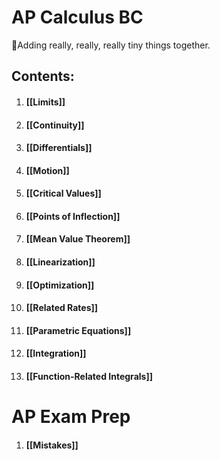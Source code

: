 # AP Calculus BC

🧩Adding really, really, really tiny things together.

## Contents:
1. #### [[Limits]]
2. #### [[Continuity]]
3. #### [[Differentials]]
4. #### [[Motion]]
5. #### [[Critical Values]]
6. #### [[Points of Inflection]]
7. #### [[Mean Value Theorem]]
8. #### [[Linearization]]
9. #### [[Optimization]]
10. #### [[Related Rates]]
11. #### [[Parametric Equations]]
12. #### [[Integration]]
14. #### [[Function-Related Integrals]]

# AP Exam Prep
1. #### [[Mistakes]]